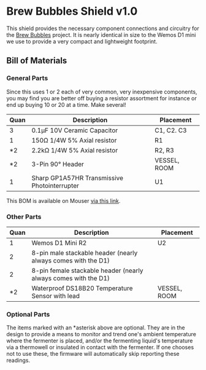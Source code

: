 # Brew Bubbles Shield v1.0

This shield provides the necessary component connections and circuitry for the [Brew Bubbles](https://www.brewbubbles.com/) project.  It is nearly identical in size to the Wemos D1 mini we use to provide a very compact and lightweight footprint.

## Bill of Materials

### General Parts

Since this uses 1 or 2 each of very common, very inexpensive components, you may find you are better off buying a resistor assortment for instance or end up buying 10 or 20 at a time.  Make several!

| **Quan** | **Description** | **Placement** |
|---|---|---|
| 3 | 0.1μF 10V Ceramic Capacitor | C1, C2. C3 |
| 1 | 150Ω 1/4W 5%  Axial resistor | R1 |
| *2 | 2.2kΩ 1/4W 5% Axial resistor | R2, R3 |
| *2 | 3-Pin 90° Header | VESSEL, ROOM |
| 1 | Sharp GP1A57HR Transmissive Photointerrupter | U1 |

This BOM is available on Mouser [via this link](https://www.mouser.com/ProjectManager/ProjectDetail.aspx?AccessID=216fcbe935).

### Other Parts

| **Quan** | **Description** | **Placement** |
|---|---|---|
| 1 | Wemos D1 Mini R2 | U2 |
| 2 | 8-pin male stackable header (nearly always comes with the D1) |  |
| 2 | 8-pin female stackable header (nearly always comes with the D1) |  |
| *2 | Waterproof DS18B20 Temperature Sensor with lead | VESSEL, ROOM |

### Optional Parts

The items marked with an *asterisk above are optional.  They are in the design to provide a means to monitor and trend one's ambient temperature where the fermenter is placed, and/or the fermenting liquid's temperature via a thermowell or insulated in contact with the fermenter.  If one chooses not to use these, the firmware will automatically skip reporting these readings.

